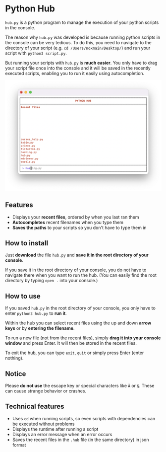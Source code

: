 # Python Hub

`hub.py` is a python program to manage the execution of your python scripts in the console.

The reason why `hub.py` was developed is because running python scripts in the console can be very tedious. To do this, you need to navigate to the directory of your script (e.g. `cd /Users/noxmain/Desktop/`) and run your script with `python3 script.py`.

But running your scripts with `hub.py` is __much easier__. You only have to drag your script file once into the console and it will be saved in the recently executed scripts, enabling you to run it easily using autocompletion.

<img src="screenshot.png"/>

## Features

- Displays your __recent files__, ordered by when you last ran them
- __Autocompletes__ recent filenames when you type them
- __Saves the paths__ to your scripts so you don't have to type them in

## How to install

Just __download__ the file `hub.py` and __save it in the root directory of your console__.

If you save it in the root directory of your console, you do not have to navigate there when you want to run the hub. (You can easily find the root directory by typing `open .` into your console.)

## How to use

If you saved `hub.py` in the root directory of your console, you only have to enter `python3 hub.py` to __run it__.

Within the hub you can select recent files using the up and down __arrow keys__ or by __entering the filename__.

To run a new file (not from the recent files), simply __drag it into your console window__ and press Enter. It will then be stored in the recent files.

To exit the hub, you can type `exit`, `quit` or simply press Enter (enter nothing).

## Notice

Please __do not use__ the escape key or special characters like `Ä` or `§`. These can cause strange behavior or crashes.

## Technical features

- Uses `cd` when running scripts, so even scripts with dependencies can be executed without problems
- Displays the runtime after running a script
- Displays an error message when an error occurs
- Saves the recent files in the `.hub` file (in the same directory) in json format
